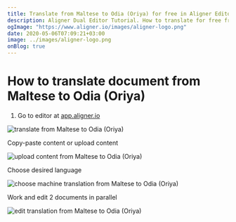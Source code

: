 ```yaml
---
title: Translate from Maltese to Odia (Oriya) for free in Aligner Editor
description: Aligner Dual Editor Tutorial. How to translate for free from Maltese to Odia (Oriya). Aligner is multilingual document management platform. 
ogImage: "https://www.aligner.io/images/aligner-logo.png"
date: 2020-05-06T07:09:21+03:00
image: ../images/aligner-logo.png
onBlog: true
---
```


# How to translate document from Maltese to Odia (Oriya)

1. Go to editor at [app.aligner.io](https://app.aligner.io "Aligner App web page")

![translate from Maltese to Odia (Oriya)](../aligner-blank-editor.png "translate from Maltese to Odia (Oriya)")

Copy-paste content or upload content

![upload content from Maltese to Odia (Oriya)](../aligner-uploaded-document.png "upload content from Maltese to Odia (Oriya)")

Choose desired language

![choose machine translation from Maltese to Odia (Oriya)](../aligner-language-dropdown.png "choose machine translation from Maltese to Odia (Oriya)")

Work and edit 2 documents in parallel

![edit translation from Maltese to Odia (Oriya)](../aligner-double-sitded-editor.png "edit translation from Maltese to Odia (Oriya)")

